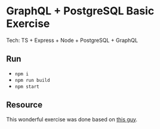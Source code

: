 # GraphQL + PostgreSQL Basic Exercise

Tech: TS + Express + Node + PostgreSQL + GraphQL

## Run

- `npm i`
- `npm run build`
- `npm start`

## Resource

This wonderful exercise was done based on [this guy](https://www.youtube.com/watch?v=1UMNUbtzQXk).
